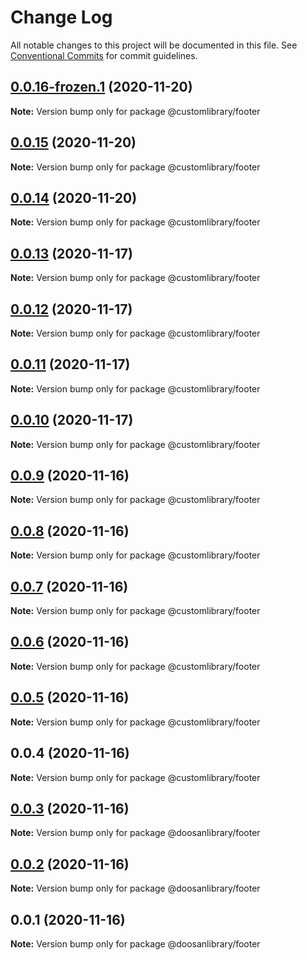 # Change Log

All notable changes to this project will be documented in this file.
See [Conventional Commits](https://conventionalcommits.org) for commit guidelines.

## [0.0.16-frozen.1](https://github.com/aspulnik/lerna-test/compare/@customlibrary/footer@0.0.15...@customlibrary/footer@0.0.16-frozen.1) (2020-11-20)

**Note:** Version bump only for package @customlibrary/footer





## [0.0.15](https://github.com/aspulnik/lerna-test/compare/@customlibrary/footer@0.0.14...@customlibrary/footer@0.0.15) (2020-11-20)

**Note:** Version bump only for package @customlibrary/footer





## [0.0.14](https://github.com/aspulnik/lerna-test/compare/@customlibrary/footer@0.0.13...@customlibrary/footer@0.0.14) (2020-11-20)

**Note:** Version bump only for package @customlibrary/footer





## [0.0.13](https://github.com/aspulnik/lerna-test/compare/@customlibrary/footer@0.0.12...@customlibrary/footer@0.0.13) (2020-11-17)

**Note:** Version bump only for package @customlibrary/footer





## [0.0.12](https://github.com/aspulnik/lerna-test/compare/@customlibrary/footer@0.0.11...@customlibrary/footer@0.0.12) (2020-11-17)

**Note:** Version bump only for package @customlibrary/footer





## [0.0.11](https://github.com/aspulnik/lerna-test/compare/@customlibrary/footer@0.0.10...@customlibrary/footer@0.0.11) (2020-11-17)

**Note:** Version bump only for package @customlibrary/footer





## [0.0.10](https://github.com/aspulnik/lerna-test/compare/@customlibrary/footer@0.0.9...@customlibrary/footer@0.0.10) (2020-11-17)

**Note:** Version bump only for package @customlibrary/footer





## [0.0.9](https://github.com/aspulnik/lerna-test/compare/@customlibrary/footer@0.0.8...@customlibrary/footer@0.0.9) (2020-11-16)

**Note:** Version bump only for package @customlibrary/footer





## [0.0.8](https://github.com/aspulnik/lerna-test/compare/@customlibrary/footer@0.0.7...@customlibrary/footer@0.0.8) (2020-11-16)

**Note:** Version bump only for package @customlibrary/footer





## [0.0.7](https://github.com/aspulnik/lerna-test/compare/@customlibrary/footer@0.0.6...@customlibrary/footer@0.0.7) (2020-11-16)

**Note:** Version bump only for package @customlibrary/footer





## [0.0.6](https://github.com/aspulnik/lerna-test/compare/@customlibrary/footer@0.0.5...@customlibrary/footer@0.0.6) (2020-11-16)

**Note:** Version bump only for package @customlibrary/footer





## [0.0.5](https://github.com/aspulnik/lerna-test/compare/@customlibrary/footer@0.0.4...@customlibrary/footer@0.0.5) (2020-11-16)

**Note:** Version bump only for package @customlibrary/footer





## 0.0.4 (2020-11-16)

**Note:** Version bump only for package @customlibrary/footer





## [0.0.3](https://github.com/aspulnik/lerna-test/compare/@doosanlibrary/footer@0.0.2...@doosanlibrary/footer@0.0.3) (2020-11-16)

**Note:** Version bump only for package @doosanlibrary/footer





## [0.0.2](https://github.com/aspulnik/lerna-test/compare/@doosanlibrary/footer@0.0.1...@doosanlibrary/footer@0.0.2) (2020-11-16)

**Note:** Version bump only for package @doosanlibrary/footer





## 0.0.1 (2020-11-16)

**Note:** Version bump only for package @doosanlibrary/footer

